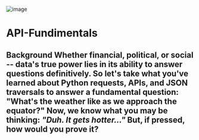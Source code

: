 ![image](https://user-images.githubusercontent.com/71952428/117760683-1527d280-b1f4-11eb-8663-b54e540da6b4.png)

# API-Fundimentals
## Background  Whether financial, political, or social -- data's true power lies in its ability to answer questions definitively. So let's take what you've learned about Python requests, APIs, and JSON traversals to answer a fundamental question: "What's the weather like as we approach the equator?"  Now, we know what you may be thinking: _"Duh. It gets hotter..."_  But, if pressed, how would you **prove** it?
